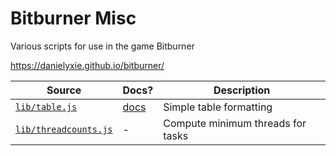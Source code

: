 # Bitburner Misc

Various scripts for use in the game Bitburner

https://danielyxie.github.io/bitburner/

Source|Docs?|Description
---|---|---
[`lib/table.js`](lib/table.js)|[docs](docs/libtable.md)|Simple table formatting
[`lib/threadcounts.js`](lib/threadcounts.js)|-|Compute minimum threads for tasks
